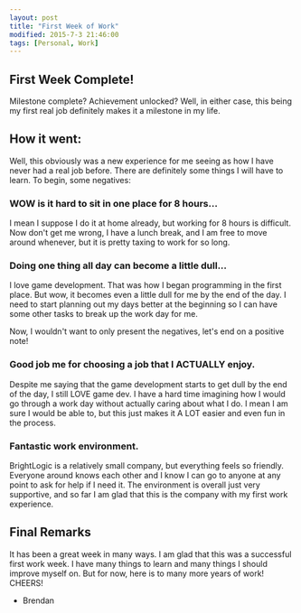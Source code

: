 ```yaml
---
layout: post
title: "First Week of Work"
modified: 2015-7-3 21:46:00
tags: [Personal, Work]
---
```


## First Week Complete!
Milestone complete? Achievement unlocked? Well, in either case, this being my first real job definitely makes it a milestone in my life.

## How it went:
Well, this obviously was a new experience for me seeing as how I have never had a real job before. There are definitely some things I will have to learn. To begin, some negatives:

### WOW is it hard to sit in one place for 8 hours...
I mean I suppose I do it at home already, but working for 8 hours is difficult. Now don't get me wrong, I have a lunch break, and I am free to move around whenever, but it is pretty taxing to work for so long.

### Doing one thing all day can become a little dull...
I love game development. That was how I began programming in the first place. But wow, it becomes even a little dull for me by the end of the day. I need to start planning out my days better at the beginning so I can have some other tasks to break up the work day for me.

Now, I wouldn't want to only present the negatives, let's end on a positive note!

### Good job me for choosing a job that I ACTUALLY enjoy.
Despite me saying that the game development starts to get dull by the end of the day, I still LOVE game dev. I have a hard time imagining how I would go through a work day without actually caring about what I do. I mean I am sure I would be able to, but this just makes it A LOT easier and even fun in the process.

### Fantastic work environment.
BrightLogic is a relatively small company, but everything feels so friendly. Everyone around knows each other and I know I can go to anyone at any point to ask for help if I need it. The environment is overall just very supportive, and so far I am glad that this is the company with my first work experience.

## Final Remarks
It has been a great week in many ways. I am glad that this was a successful first work week. I have many things to learn and many things I should improve myself on. But for now, here is to many more years of work! CHEERS!

- Brendan

